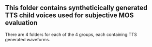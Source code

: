 ## This folder contains syntheticically generated TTS child voices used for subjective MOS evaluation

There are 4 folders for each of the 4 groups, each containing TTS generated waveforms.  
